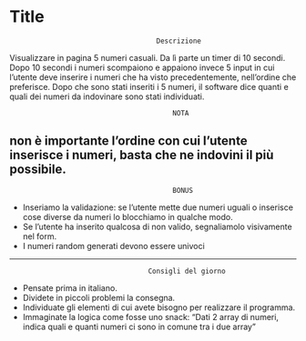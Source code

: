 Title
===
                                        Descrizione
Visualizzare in pagina 5 numeri casuali. Da lì parte un timer di 10 secondi.
Dopo 10 secondi i numeri scompaiono e appaiono invece 5 input in cui l’utente deve inserire i numeri che ha visto precedentemente, nell’ordine che preferisce.
Dopo che sono stati inseriti i 5 numeri, il software dice quanti e quali dei numeri da indovinare sono stati individuati.

                                            NOTA
                                            
non è importante l’ordine con cui l’utente inserisce i numeri, basta che ne indovini il più possibile.
---

                                            BONUS

- Inseriamo la validazione: se l’utente mette due numeri uguali o inserisce cose diverse da numeri lo blocchiamo in qualche modo.
- Se l’utente ha inserito qualcosa di non valido, segnaliamolo visivamente nel form.
- I numeri random generati devono essere univoci
---

                                      Consigli del giorno

- Pensate prima in italiano.
- Dividete in piccoli problemi la consegna.
- Individuate gli elementi di cui avete bisogno per realizzare il programma.
- Immaginate la logica come fosse uno snack: “Dati 2 array di numeri, indica quali e quanti numeri ci sono in comune tra i due array”
